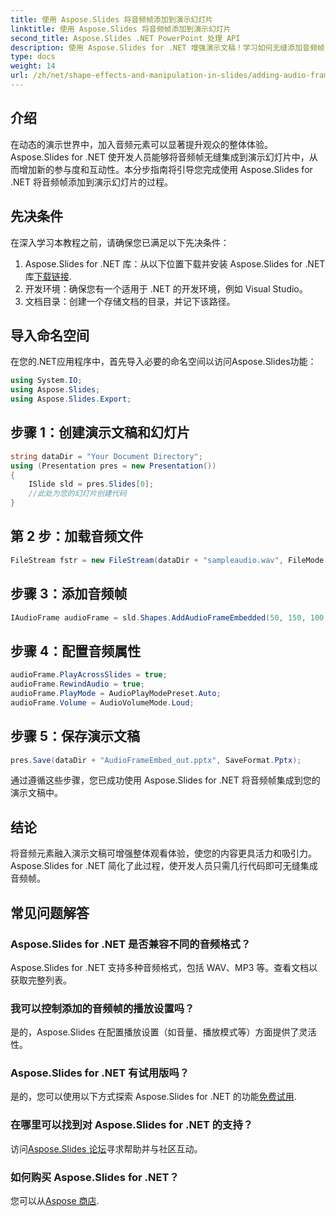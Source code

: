 ```yaml
---
title: 使用 Aspose.Slides 将音频帧添加到演示幻灯片
linktitle: 使用 Aspose.Slides 将音频帧添加到演示幻灯片
second_title: Aspose.Slides .NET PowerPoint 处理 API
description: 使用 Aspose.Slides for .NET 增强演示文稿！学习如何无缝添加音频帧，以前所未有的方式吸引观众。
type: docs
weight: 14
url: /zh/net/shape-effects-and-manipulation-in-slides/adding-audio-frames/
---
```

## 介绍
在动态的演示世界中，加入音频元素可以显著提升观众的整体体验。Aspose.Slides for .NET 使开发人员能够将音频帧无缝集成到演示幻灯片中，从而增加新的参与度和互动性。本分步指南将引导您完成使用 Aspose.Slides for .NET 将音频帧添加到演示幻灯片的过程。
## 先决条件
在深入学习本教程之前，请确保您已满足以下先决条件：
1.  Aspose.Slides for .NET 库：从以下位置下载并安装 Aspose.Slides for .NET 库[下载链接](https://releases.aspose.com/slides/net/).
2. 开发环境：确保您有一个适用于 .NET 的开发环境，例如 Visual Studio。
3. 文档目录：创建一个存储文档的目录，并记下该路径。
## 导入命名空间
在您的.NET应用程序中，首先导入必要的命名空间以访问Aspose.Slides功能：
```csharp
using System.IO;
using Aspose.Slides;
using Aspose.Slides.Export;
```
## 步骤 1：创建演示文稿和幻灯片
```csharp
string dataDir = "Your Document Directory";
using (Presentation pres = new Presentation())
{
    ISlide sld = pres.Slides[0];
    //此处为您的幻灯片创建代码
}
```
## 第 2 步：加载音频文件
```csharp
FileStream fstr = new FileStream(dataDir + "sampleaudio.wav", FileMode.Open, FileAccess.Read);
```
## 步骤 3：添加音频帧
```csharp
IAudioFrame audioFrame = sld.Shapes.AddAudioFrameEmbedded(50, 150, 100, 100, fstr);
```
## 步骤 4：配置音频属性
```csharp
audioFrame.PlayAcrossSlides = true;
audioFrame.RewindAudio = true;
audioFrame.PlayMode = AudioPlayModePreset.Auto;
audioFrame.Volume = AudioVolumeMode.Loud;
```
## 步骤 5：保存演示文稿
```csharp
pres.Save(dataDir + "AudioFrameEmbed_out.pptx", SaveFormat.Pptx);
```
通过遵循这些步骤，您已成功使用 Aspose.Slides for .NET 将音频帧集成到您的演示文稿中。
## 结论
将音频元素融入演示文稿可增强整体观看体验，使您的内容更具活力和吸引力。Aspose.Slides for .NET 简化了此过程，使开发人员只需几行代码即可无缝集成音频帧。
## 常见问题解答
### Aspose.Slides for .NET 是否兼容不同的音频格式？
Aspose.Slides for .NET 支持多种音频格式，包括 WAV、MP3 等。查看文档以获取完整列表。
### 我可以控制添加的音频帧的播放设置吗？
是的，Aspose.Slides 在配置播放设置（如音量、播放模式等）方面提供了灵活性。
### Aspose.Slides for .NET 有试用版吗？
是的，您可以使用以下方式探索 Aspose.Slides for .NET 的功能[免费试用](https://releases.aspose.com/).
### 在哪里可以找到对 Aspose.Slides for .NET 的支持？
访问[Aspose.Slides 论坛](https://forum.aspose.com/c/slides/11)寻求帮助并与社区互动。
### 如何购买 Aspose.Slides for .NET？
您可以从[Aspose 商店](https://purchase.aspose.com/buy).